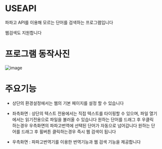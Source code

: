 # USEAPI
파파고 API를 이용해 모르는 단어를 검색하는 프로그램입니다

웹검색도 지원합니다

# 프로그램 동작사진

![image](https://github.com/hihotz/USEAPI/assets/74196405/6277ba25-1d5f-414e-9347-8162723c49ad)

# 주요기능
* 상단의 환경설정에서는 웹의 기본 페이지를 설정 할 수 있습니다
  
* 좌측화면 : 상단의 텍스트 전용에서는 직접 텍스트를 타이핑할 수 있으며, 파일 열기에서는 읽기전용으로 파일을 불러올 수 있습니다
            원하는 단어를 드래그 후 우클릭 하는경우 우측화면의 파파고번역에 선택된 단어가 자동으로 넘어갑니다
            원하는 단어를 드래그 후 휠버튼 클릭하는경우 즉시 웹 검색이 됩니다
  
* 우측화면 : 파파고번역기를 이용한 번역기능과 웹 검색 기능을 제공합니다
